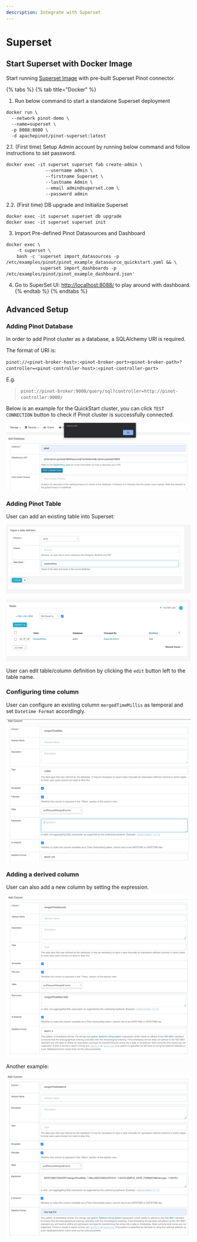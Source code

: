 ```yaml
---
description: Integrate with Superset
---
```


# Superset

## Start Superset with Docker Image

Start running [Superset Image](https://hub.docker.com/repository/docker/apachepinot/pinot-superset) with pre-built Superset Pinot connector.

{% tabs %}
{% tab title="Docker" %}
1. Run below command to start a standalone Superset deployment

```text
docker run \
  --network pinot-demo \
  --name=superset \
  -p 8088:8080 \
  -d apachepinot/pinot-superset:latest
```

2.1. \(First time\) Setup Admin account by running below command and follow instructions to set password.

```text
docker exec -it superset superset fab create-admin \
               --username admin \
               --firstname Superset \
               --lastname Admin \
               --email admin@superset.com \
               --password admin
```

2.2. \(First time\) DB upgrade and Initialize Superset 

```text
docker exec -it superset superset db upgrade
docker exec -it superset superset init
```

3. Import Pre-defined Pinot Datasources and Dashboard

```text
docker exec \
    -t superset \
    bash -c 'superset import_datasources -p /etc/examples/pinot/pinot_example_datasource_quickstart.yaml && \
             superset import_dashboards -p /etc/examples/pinot/pinot_example_dashboard.json'
```

4. Go to SuperSet UI: [http://localhost:8088/](http://localhost:8088/) to play around with dashboard.
{% endtab %}
{% endtabs %}

## Advanced Setup

### Adding Pinot Database

In order to add Pinot cluster as a database, a SQLAlchemy URI is required.

The format of URI is:

`pinot://<pinot-broker-host>:<pinot-broker-port><pinot-broker-path>?controller=<pinot-controller-host>:<pinot-controller-port>`

E.g.

> `pinot://pinot-broker:9000/query/sql?controller=http://pinot-controller:9000/`

Below is an example for the QuickStart cluster, you can click `TEST CONNECTION` button to check if Pinot cluster is successfully connected.

![Add Pinot cluster as a new Database](../.gitbook/assets/image%20%2837%29.png)

### Adding Pinot Table

User can add an existing table into Superset:

![Add Table Definition](../.gitbook/assets/image%20%2834%29.png)

![Table Definition](../.gitbook/assets/image%20%2839%29.png)

User can edit table/column definition by clicking the `edit` button left to the table name.

### Configuring time column

User can configure an existing column `mergedTimeMillis` as temporal and set `Datetime Format` accordingly.

![Configure time column](../.gitbook/assets/image%20%2836%29.png)

### Adding a derived column

User can also add a new column by setting the expression.

![Add a simple derived column](../.gitbook/assets/image%20%2838%29.png)

Another example:

![Add a derived column with Pinot UDFs](../.gitbook/assets/image%20%2835%29.png)





